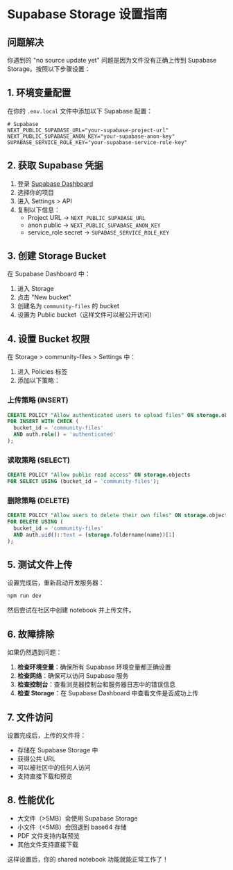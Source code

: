 # Supabase Storage 设置指南

## 问题解决

你遇到的 "no source update yet" 问题是因为文件没有正确上传到 Supabase Storage。按照以下步骤设置：

## 1. 环境变量配置

在你的 `.env.local` 文件中添加以下 Supabase 配置：

```env
# Supabase
NEXT_PUBLIC_SUPABASE_URL="your-supabase-project-url"
NEXT_PUBLIC_SUPABASE_ANON_KEY="your-supabase-anon-key"
SUPABASE_SERVICE_ROLE_KEY="your-supabase-service-role-key"
```

## 2. 获取 Supabase 凭据

1. 登录 [Supabase Dashboard](https://supabase.com/dashboard)
2. 选择你的项目
3. 进入 Settings > API
4. 复制以下信息：
   - Project URL → `NEXT_PUBLIC_SUPABASE_URL`
   - anon public → `NEXT_PUBLIC_SUPABASE_ANON_KEY`
   - service_role secret → `SUPABASE_SERVICE_ROLE_KEY`

## 3. 创建 Storage Bucket

在 Supabase Dashboard 中：

1. 进入 Storage
2. 点击 "New bucket"
3. 创建名为 `community-files` 的 bucket
4. 设置为 Public bucket（这样文件可以被公开访问）

## 4. 设置 Bucket 权限

在 Storage > community-files > Settings 中：

1. 进入 Policies 标签
2. 添加以下策略：

### 上传策略 (INSERT)
```sql
CREATE POLICY "Allow authenticated users to upload files" ON storage.objects
FOR INSERT WITH CHECK (
  bucket_id = 'community-files' 
  AND auth.role() = 'authenticated'
);
```

### 读取策略 (SELECT)
```sql
CREATE POLICY "Allow public read access" ON storage.objects
FOR SELECT USING (bucket_id = 'community-files');
```

### 删除策略 (DELETE)
```sql
CREATE POLICY "Allow users to delete their own files" ON storage.objects
FOR DELETE USING (
  bucket_id = 'community-files' 
  AND auth.uid()::text = (storage.foldername(name))[1]
);
```

## 5. 测试文件上传

设置完成后，重新启动开发服务器：

```bash
npm run dev
```

然后尝试在社区中创建 notebook 并上传文件。

## 6. 故障排除

如果仍然遇到问题：

1. **检查环境变量**：确保所有 Supabase 环境变量都正确设置
2. **检查网络**：确保可以访问 Supabase 服务
3. **检查控制台**：查看浏览器控制台和服务器日志中的错误信息
4. **检查 Storage**：在 Supabase Dashboard 中查看文件是否成功上传

## 7. 文件访问

设置完成后，上传的文件将：
- 存储在 Supabase Storage 中
- 获得公共 URL
- 可以被社区中的任何人访问
- 支持直接下载和预览

## 8. 性能优化

- 大文件（>5MB）会使用 Supabase Storage
- 小文件（<5MB）会回退到 base64 存储
- PDF 文件支持内联预览
- 其他文件支持直接下载

这样设置后，你的 shared notebook 功能就能正常工作了！
